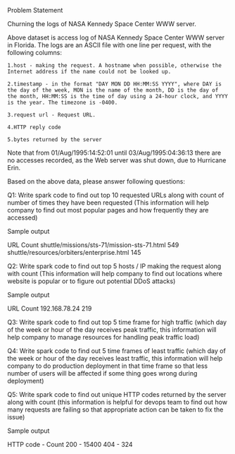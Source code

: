 Problem Statement

Churning the logs of NASA Kennedy Space Center WWW server.



Above dataset is access log of NASA Kennedy Space Center WWW server in Florida. The logs are an ASCII file with one line per request, with the following columns:

    1.host - making the request. A hostname when possible, otherwise the Internet address if the name could not be looked up.

    2.timestamp - in the format "DAY MON DD HH:MM:SS YYYY", where DAY is the day of the week, MON is the name of the month, DD is the day of the month, HH:MM:SS is the time of day using a 24-hour clock, and YYYY is the year. The timezone is -0400.

    3.request url - Request URL.

    4.HTTP reply code

    5.bytes returned by the server

Note that from 01/Aug/1995:14:52:01 until 03/Aug/1995:04:36:13 there are no accesses recorded, as the Web server was shut down, due to Hurricane Erin.

Based on the above data, please answer following questions:

Q1: Write spark code to find out top 10 requested URLs along with count of number of times they have been requested (This information will help company to find out most popular pages and how frequently they are accessed)

Sample output

URL Count shuttle/missions/sts-71/mission-sts-71.html 549 shuttle/resources/orbiters/enterprise.html 145

Q2: Write spark code to find out top 5 hosts / IP making the request along with count (This information will help company to find out locations where website is popular or to figure out potential DDoS attacks)

Sample output

URL Count 192.168.78.24 219

Q3: Write spark code to find out top 5 time frame for high traffic (which day of the week or hour of the day receives peak traffic, this information will help company to manage resources for handling peak traffic load)

Q4: Write spark code to find out 5 time frames of least traffic (which day of the week or hour of the day receives least traffic, this information will help company to do production deployment in that time frame so that less number of users will be affected if some thing goes wrong during deployment)

Q5: Write spark code to find out unique HTTP codes returned by the server along with count (this information is helpful for devops team to find out how many requests are failing so that appropriate action can be taken to fix the issue)

Sample output

HTTP code - Count 200 - 15400 404 - 324
